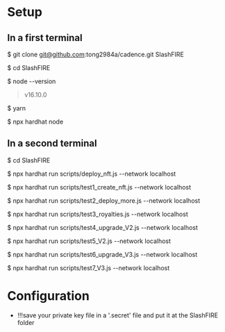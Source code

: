 # Setup
## In a first terminal
$ git clone git@github.com:tong2984a/cadence.git SlashFIRE

$ cd SlashFIRE

$ node --version
> v16.10.0

$ yarn

$ npx hardhat node

## In a second terminal
$ cd SlashFIRE

$ npx hardhat run scripts/deploy_nft.js --network localhost

$ npx hardhat run scripts/test1_create_nft.js --network localhost

$ npx hardhat run scripts/test2_deploy_more.js --network localhost

$ npx hardhat run scripts/test3_royalties.js --network localhost

$ npx hardhat run scripts/test4_upgrade_V2.js --network localhost

$ npx hardhat run scripts/test5_V2.js --network localhost

$ npx hardhat run scripts/test6_upgrade_V3.js --network localhost

$ npx hardhat run scripts/test7_V3.js --network localhost

# Configuration
- !!!save your private key file in a '.secret' file and put it at the SlashFIRE folder
